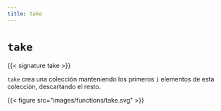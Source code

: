 ```yaml
---
title: take
---
```


# `take`

{{< signature take >}}

`take` crea una colección manteniendo los primeros `i` elementos de esta colección, descartando el resto.

{{< figure src="images/functions/take.svg" >}}
